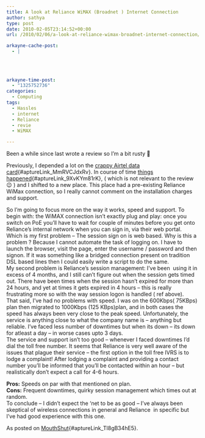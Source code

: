 ```yaml
---
title: A look at Reliance WiMAX (Broadnet ) Internet Connection
author: sathya
type: post
date: 2010-02-05T23:14:52+00:00
url: /2010/02/06/a-look-at-reliance-wimax-broadnet-internet-connection/

arkayne-cache-post:
  - |
    
    
    
    
arkayne-time-post:
  - "1325752736"
categories:
  - Computing
tags:
  - Hassles
  - internet
  - Reliance
  - revie
  - WiMAX

---
```

Been a while since last wrote a review so I&#8217;m a bit rusty 🙂

Previously, I depended a lot on the [crappy Airtel data card][1]{#aptureLink_MmRVCJdxRv}. In course of time [things happened][2]{#aptureLink_9XvKYm81rK}, ( which is not relevant to the review 😉 ) and I shifted to a new place. This place had a pre-existing Reliance WiMax connection, so I really cannot comment on the installation charges and support.

<!--more-->

So I&#8217;m going to focus more on the way it works, speed and support. To begin with: the WiMAX connection isn&#8217;t exactly plug and play: once you switch on PoE you&#8217;ll have to wait for couple of minutes before you get onto Reliance&#8217;s internal network when you can sign in, via their web portal. Which is my first problem &#8211; The session sign on is web based. Why is this a problem ? Because I cannot automate the task of logging on. I have to launch the browser, visit the page, enter the username / password and then signon. If it was something like a bridged connection present on tradition DSL based lines then I could easily write a script to do the same.  
My second problem is Reliance&#8217;s session management: I&#8217;ve been  using it in excess of 4 months, and I still can&#8217;t figure out when the session gets timed out. There have been times when the session hasn&#8217;t expired for more than 24 hours, and yet at times it gets expired in 4 hours &#8211; this is really frustrating more so with the way session logon is handled ( ref above).  
That said, I&#8217;ve had no problems with speed. I was on the 600Kbps( 75KBps) plan then migrated to 1000Kbps (125 KBps)plan, and in both cases the speed has always been very close to the peak speed. Unfortunately, the service is anything close to what the company name is &#8211; anything but reliable. I&#8217;ve faced less number of downtimes but when its down &#8211; its down for atleast a day &#8211; in worse cases upto 3 days.  
The service and support isn&#8217;t too good &#8211; whenever I faced downtimes I&#8217;d dial the toll free number. It seems that Reliance is very well aware of the issues that plague their service &#8211; the first option in the toll free IVRS is to lodge a complaint! After lodging a complaint and providing a contact number you&#8217;ll be informed that you&#8217;ll be contacted within an hour &#8211; but realistically don&#8217;t expect a call for 4-6 hours.

**Pros:** Speeds on par with that mentioned on plan.  
**Cons:** Frequent downtimes, quirky session management which times out at random.  
To conclude &#8211; I didn&#8217;t expect the &#8216;net to be as good &#8211; I&#8217;ve always been skeptical of wireless connections in general and Reliance  in specific but I&#8217;ve had good experience with this one.

As posted on [MouthShut][3]{#aptureLink_Tl8gB34hE5}.

 [1]: http://www.mouthshut.com/review/Airtel_Data_Card-137337-1.html
 [2]: ../2008/09/21/onsite-opportunity-beckons/
 [3]: http://www.mouthshut.com/review/Reliance_Wi-Max-185804-1.html
